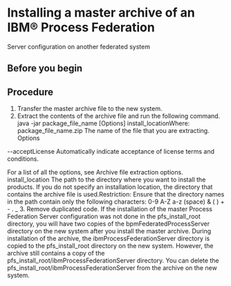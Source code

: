 # Installing a master archive of an IBM® Process Federation
Server configuration on another federated
system

## Before you begin

## Procedure

1. Transfer the master archive file to the new system.
2. Extract the contents of the archive file and run the following command.
java -jar package\_file\_name [Options] install\_locationWhere:
package\_file\_name.zip
The name of the file that you are extracting.
Options

--acceptLicense
Automatically indicate acceptance of license terms and conditions.

For a list of all the options, see Archive file extraction options.
install\_location
The path to the directory where you want to install the products. If you do not specify an
installation location, the directory that contains the archive file is used.Restriction: Ensure that the directory names in the path contain only the following characters: 0-9 A-Z a-z
(space) & ( ) + - . \_
3. Remove duplicated code. If the installation
of the master Process Federation Server configuration
was not done in the pfs\_install\_root directory,
you will have two copies of the bpmFederatedProcessServer directory
on the new system after you install the master archive. During installation
of the archive, the ibmProcessFederationServer directory
is copied to the pfs\_install\_root directory
on the new system. However, the archive still contains a copy of the pfs\_install\_root/ibmProcessFederationServer directory.
You can delete the pfs\_install\_root/ibmProcessFederationServer from
the archive on the new system.